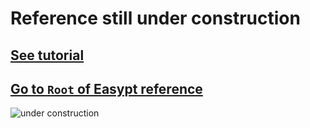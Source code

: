 # Reference still under construction

## [See tutorial](tutorial.md)

## [Go to `Root` of Easypt reference](docs..Root.md)

![under construction](https://www.historiaposzukaj.pl/assets/media/Wiedza/Obrazy/podaj_cegle.png)